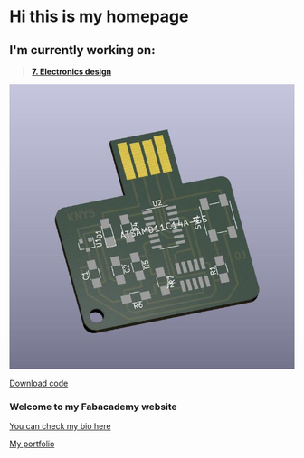 # Hi this is my homepage


## I'm currently working on:



> [**7. Electronics design**](./assignments/week07/)

![Render_01](./images/week07/kicad_render_01.jpg)

<script id="asciicast-xLqACH4OH1MVKM1PXh7tTE31u" src="https://asciinema.org/a/xLqACH4OH1MVKM1PXh7tTE31u.js" async data-autoplay="true" data-loop=1 data-t=23 data-speed=2></script>

[Download code](./files_for_projects/tags_fabacademy_week2.txt)
<!--
<script id="asciicast-zrbd1uhQn5A0bgf3kxl1YUV1n" src="https://asciinema.org/a/zrbd1uhQn5A0bgf3kxl1YUV1n.js" async data-autoplay="true" data-loop=1 data-t=23 data-speed=2></script>

![](./images/me_meme.jpg)-->

### Welcome to my Fabacademy website

[You can check my bio here](./about/index.md)

[My portfolio](https://docs.google.com/presentation/d/e/2PACX-1vQmyejE_FAWjtIBdAOacB1pdTpTRAXEbPqkuRE2p-DoZ6MzR95jXgPVaq3O7jFbN2KBzIOkTIO7qQ5o/embed?start=false&loop=true&delayms=3000#slide=id.p)
